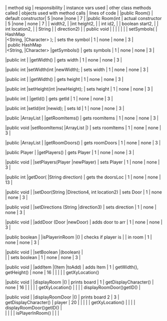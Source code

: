 | method sig      | responsibility     | instance vars used | other class methods called | objects used with method calls | lines of code |
|public Room()    | default constructor|		5			|none						 |none							  |		7		  |
|public Room(int  | actual constructor |        5           |none                        | none                           |     7		  |
| width2, 		  |
|int height2,     |
| int id2, 		  |
| boolean start2, |
| int location2,  |
| String 		  |
| direction2)	  |
| public void 	  |     				|                     |  						|    						     |    		  	  |	
|  setSymbols(
| HashMap   
|<String, 
|Character> );    |     sets the symbol |          1           |            none         |    none                       |		3		  |                                                
| public HashMap   
|<String, 
|Character> 
|getSymbols()	  | gets symbols       |          1 		   |         none			|   none						|      3		  |

|public int       |
|getWidth()       |  gets width        |          1			   |         none			|    none						|       3		  |

|public int
|setWidth(int 
|newWidth);		  |  sets width   	   |          1 		   |        none 			|    none 						|       3		  |


|public int       |
|getWidth()       |  gets height        |          1			|         none			|    none						|       3		  |


|public int
|setHeight(int 
|newHeight);	  |  sets height   	   |          1 		   |        none 			|    none 						|       3		  |

|public int       |
|getId()          |  gets getId        |          1			   |         none			|    none						|       3		  |


|public int
|setId(int 
|newid);	      |  sets Id    	   |          1 		   |        none 			|    none 						|       3		  |


|public 
|ArrayList
|<Item> 
|getRoomItems()    |  gets roomItems     |          1			   |         none			|    none					|       3		  |

|public void
|setRoomItems(
|ArrayList
|<Item>)    	  |  sets roomItems     |          1			   |         none			|    none					|       3		  |	


|public 
|ArrayList
|<Item> 
|getRoomDoors()    |  gets roomDoors     |          1			   |         none			|    none					|       3		  |


|public Player    |
|getPlayers()     |  gets Player        |          1			   |         none			|    none					|       3	  	  |	  

|public void       |
|setPlayers(Player
|newPlayer)       |  sets Player        |          1			   |         none			|    none					|       3	  	  |	  


|public int
|getDoor(
|String direction) |  gets the doorsLoc  |          1			   |         none			|    none					|       13		  |


|public void       |
|setDoor(String
|Direction4, 
int 
location2)        |  sets Door          |          1			   |         none			|    none					|       3	  	  |	  

|public void       |
|setDirections
(String
|direction3)      |  sets direction     |          1			   |         none			|    none					|       3	  	  |	

|public void       |
|addDoor
(Door
|newDoor)         | adds door to arr    |          1			   |         none			|    none					|       3	  	  |	


|public boolean    |
|isPlayerinRoom
|()		          | checks if player is 
|				  |		in room			 |          1			   |         none			|    none					|       3	  	  |	



|public void       |
|setBoolean
|(boolean) 		  |  
|				  |		sets boolean	 |          1			   |         none			|    none					|       3	  	  |	


|public void       |
|addItem
|(Item
|toAdd)            | adds Item           |          1			   | getWidth(), getHeight() |    none					|       16	  	  |	
|				   |					 |                         | getXyLocation()



|public void       |
|displayRoom
|()	               | prints board        |          1			   | getDisplayCharacter()    |    none					|       16	  	  |	
|				   |					 |                         | getXyLocation()
|				   |					 |						   | displayRoomDoor()getID() |    



|public void       |
|displayRoomDoor
|()	               | prints board 2      |          3			   | getDisplayCharacter()    |    player			    |       20	  	  |	
|				   |					 |                         | getXyLocation()
|				   |					 |						   | displayRoomDoor()getID() |    
|				   |					 | 						   |  isPlayerInRoom()        |                         |				  |







